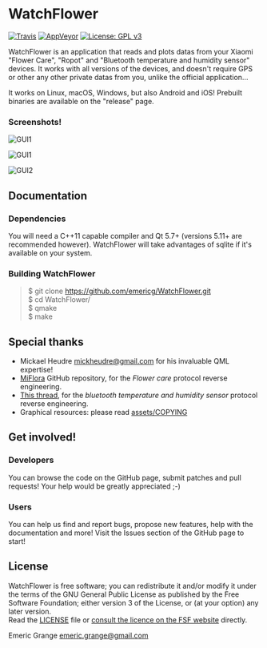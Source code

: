 WatchFlower
===========

[![Travis](https://img.shields.io/travis/emericg/WatchFlower.svg?style=flat-square)](https://travis-ci.org/emericg/WatchFlower)
[![AppVeyor](https://img.shields.io/appveyor/ci/emericg/WatchFlower.svg?style=flat-square)](https://ci.appveyor.com/project/emericg/watchflower)
[![License: GPL v3](https://img.shields.io/badge/license-GPL%20v3-blue.svg?style=flat-square)](http://www.gnu.org/licenses/gpl-3.0)


WatchFlower is an application that reads and plots datas from your Xiaomi "Flower Care", "Ropot" and "Bluetooth temperature and humidity sensor" devices.
It works with all versions of the devices, and doesn't require GPS or other any other private datas from you, unlike the official application...

It works on Linux, macOS, Windows, but also Android and iOS! Prebuilt binaries are available on the "release" page.

### Screenshots!

![GUI1](https://i.imgur.com/Ur98oIg.png)

![GUI1](https://i.imgur.com/nKZ2dxr.png)

![GUI2](https://i.imgur.com/2GLtPgH.png)


## Documentation

### Dependencies

You will need a C++11 capable compiler and Qt 5.7+ (versions 5.11+ are recommended however).
WatchFlower will take advantages of sqlite if it's available on your system.

### Building WatchFlower

> $ git clone https://github.com/emericg/WatchFlower.git  
> $ cd WatchFlower/  
> $ qmake  
> $ make  


## Special thanks

* Mickael Heudre <mickheudre@gmail.com> for his invaluable QML expertise!
* [MiFlora](https://github.com/open-homeautomation/miflora) GitHub repository, for the *Flower care* protocol reverse engineering.
* [This thread](https://github.com/sputnikdev/eclipse-smarthome-bluetooth-binding/issues/18), for the *bluetooth temperature and humidity sensor* protocol reverse engineering.
* Graphical resources: please read [assets/COPYING](assets/COPYING)


## Get involved!

### Developers

You can browse the code on the GitHub page, submit patches and pull requests! Your help would be greatly appreciated ;-)

### Users

You can help us find and report bugs, propose new features, help with the documentation and more! Visit the Issues section of the GitHub page to start!


## License

WatchFlower is free software; you can redistribute it and/or modify it under the terms of the GNU General Public License as published by the Free Software Foundation; either version 3 of the License, or (at your option) any later version.  
Read the [LICENSE](LICENSE) file or [consult the licence on the FSF website](https://www.gnu.org/licenses/gpl-3.0.txt) directly.

Emeric Grange <emeric.grange@gmail.com>
